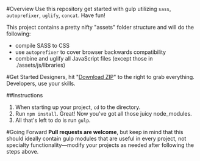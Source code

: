 #Overview
Use this repository get started with gulp utilizing `sass`, `autoprefixer`, `uglify`, `concat`. Have fun!

This project contains a pretty nifty "assets" folder structure and will do the following:
* compile SASS to CSS
* use `autoprefixer` to cover browser backwards compatibility
* combine and uglify all JavaScript files (except those in ./assets/js/libraries)

#Get Started
Designers, hit "[Download ZIP](https://github.com/rileypaulsen/gulp-scaffolding/archive/master.zip)" to the right to grab everything. Developers, use your skills.

##Instructions
1. When starting up your project, `cd` to the directory.
2. Run `npm install`. Great! Now you've got all those juicy node_modules.
3. All that's left to do is run `gulp`.

#Going Forward
**Pull requests are welcome**, but keep in mind that this should ideally contain gulp modules that are useful in every project, not specialty functionality—modify your projects as needed after following the steps above.